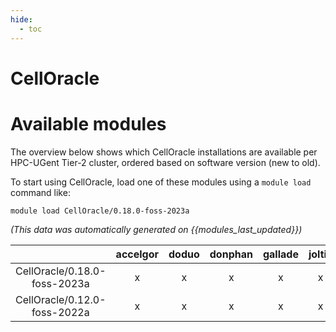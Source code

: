 ```yaml
---
hide:
  - toc
---
```


CellOracle
==========

# Available modules


The overview below shows which CellOracle installations are available per HPC-UGent Tier-2 cluster, ordered based on software version (new to old).

To start using CellOracle, load one of these modules using a `module load` command like:

```shell
module load CellOracle/0.18.0-foss-2023a
```

*(This data was automatically generated on {{modules_last_updated}})*  

| |accelgor|doduo|donphan|gallade|joltik|shinx|skitty|
| :---: | :---: | :---: | :---: | :---: | :---: | :---: | :---: |
|CellOracle/0.18.0-foss-2023a|x|x|x|x|x|x|x|
|CellOracle/0.12.0-foss-2022a|x|x|x|x|x|-|-|
